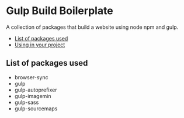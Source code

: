 # Gulp Build Boilerplate

A collection of packages that build a website using node npm and gulp.

* [List of packages used](#list-of-packages-used)
* [Using in your project](#using-in-your-project)

## List of packages used

* browser-sync
* gulp
* gulp-autoprefixer
* gulp-imagemin
* gulp-sass
* gulp-sourcemaps
